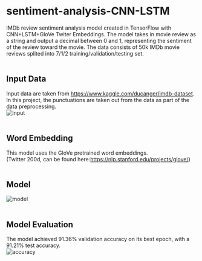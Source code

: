 # sentiment-analysis-CNN-LSTM
IMDb review sentiment analysis model created in TensorFlow with CNN+LSTM+GloVe Twiter Embeddings. The model takes in movie review as a string and output a decimal between 0 and 1, representing the sentiment of the review toward the movie. The data consists of 50k IMDb movie reviews splited into 7/1/2 training/validation/testing set.
<br><br>
## Input Data
Input data are taken from https://www.kaggle.com/ducanger/imdb-dataset. <br>
In this project, the punctuations are taken out from the data as part of the data preprocessing.<br>
![input](https://user-images.githubusercontent.com/31713252/132416994-940815fa-c57a-4aa2-9213-855a94d7623e.jpg)
<br><br>
## Word Embedding
This model uses the GloVe pretrained word embeddings.<br>
(Twitter 200d, can be found here:https://nlp.stanford.edu/projects/glove/)
<br><br>
## Model
![model](https://user-images.githubusercontent.com/31713252/132417398-a99a2130-0aa6-4eec-9006-a0c11c4d4bd0.jpg)
<br><br>
## Model Evaluation
The model achieved 91.36% validation accuracy on its best epoch, with a 91.21% test accuracy.<br>
![accuracy](https://user-images.githubusercontent.com/31713252/132417595-ae23ba1c-e7a1-4798-9cfc-5d2b78593a30.png)


